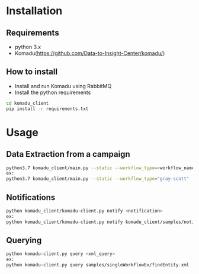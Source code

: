 # Installation

## Requirements
- python 3.x
- Komadu(https://github.com/Data-to-Insight-Center/komadu/)

## How to install
- Install and run Komadu using RabbitMQ
- Install the python requirements
```bash
cd komadu_client
pip install -r requirements.txt
```

# Usage
## Data Extraction from a campaign
```bash
python3.7 komadu_client/main.py --static --workflow_type=<workflow_name> --user=<user_name> --machine=<machine_name> <campaign_dir>
ex:
python3.7 komadu_client/main.py --static --workflow_type="gray-scott" --user=swithana --machine=local ~/codar/campaigns/kTest
```

## Notifications
```bash
python komadu_client/komadu-client.py notify <notification>
ex:
python komadu_client/komadu-client.py notify komadu_client/samples/notifications/gs-output.xml
```

## Querying
```bash
python komadu-client.py query <xml_query>
ex:
python komadu-client.py query samples/singleWorkflowEx/findEntity.xml
```
